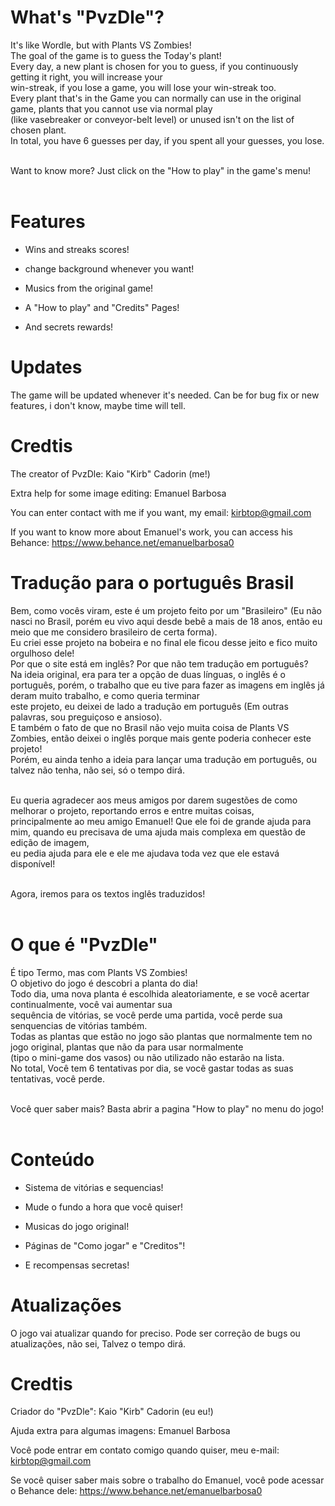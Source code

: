 # What's "PvzDle"?
It's like Wordle, but with Plants VS Zombies!<br>
The goal of the game is to guess the Today's plant!<br>
Every day, a new plant is chosen for you to guess, if you continuously getting it right, you will increase your<br>
win-streak, if you lose a game, you will lose your win-streak too.<br>
Every plant that's in the Game you can normally can use in the original game, plants that you cannot use via normal play <br>(like vasebreaker or conveyor-belt level)
or unused isn't on the list of chosen plant.<br>
In total, you have 6 guesses per day, if you spent all your guesses, you lose.<br><br>

Want to know more? Just click on the "How to play" in the game's menu!<br><br>

# Features

- Wins and streaks scores!

- change background whenever you want!

- Musics from the original game!

- A "How to play" and "Credits" Pages!

- And secrets rewards!

# Updates

The game will be updated whenever it's needed.
Can be for bug fix or new features, i don't know, maybe time will tell.

# Credtis

The creator of PvzDle: Kaio "Kirb" Cadorin (me!)

Extra help for some image editing: Emanuel Barbosa

You can enter contact with me if you want, my email: kirbtop@gmail.com

If you want to know more about Emanuel's work, you can access his Behance: https://www.behance.net/emanuelbarbosa0

# Tradução para o português Brasil

Bem, como vocês viram, este é um projeto feito por um "Brasileiro" (Eu não nasci no Brasil, porém eu vivo aqui desde bebê a mais de 18 anos, então eu meio que me considero brasileiro de certa forma).<br>
Eu criei esse projeto na bobeira e no final ele ficou desse jeito e fico muito orgulhoso dele!<br>
Por que o site está em inglês? Por que não tem tradução em português?<br>
Na ideia original, era para ter a opção de duas línguas, o inglês é o português, porém, o trabalho que eu tive para fazer as imagens em inglês já deram muito trabalho, e como queria terminar<br>
este projeto, eu deixei de lado a tradução em português (Em outras palavras, sou preguiçoso e ansioso).<br>
E também o fato de que no Brasil não vejo muita coisa de Plants VS Zombies, então deixei o inglês porque mais gente poderia conhecer este projeto!<br>
Porém, eu ainda tenho a ideia para lançar uma tradução em português, ou talvez não tenha, não sei, só o tempo dirá.<br><br>

Eu queria agradecer aos meus amigos por darem sugestões de como melhorar o projeto, reportando erros e entre muitas coisas,<br>
principalmente ao meu amigo Emanuel! Que ele foi de grande ajuda para mim, quando eu precisava de uma ajuda mais complexa em questão de edição de imagem,<br>
eu pedia ajuda para ele e ele me ajudava toda vez que ele estavá disponível!<br><br>

Agora, iremos para os textos inglês traduzidos!<br><br>

# O que é "PvzDle"
É tipo Termo, mas com Plants VS Zombies!<br>
O objetivo do jogo  é descobri a planta do dia!<br>
Todo dia, uma nova planta é escolhida aleatoriamente, e se você acertar continualmente, você vai aumentar sua<br>
sequência de vitórias, se você perde uma partida, você perde sua senquencias de vitórias também.<br>
Todas as plantas que estão no jogo são plantas que normalmente tem no jogo original, plantas que não da para usar normalmente <br>(tipo o mini-game dos vasos)
ou não utilizado não estarão na lista.<br>
No total, Você tem 6 tentativas por dia, se você gastar todas as suas tentativas, você perde.<br><br>

Você quer saber mais? Basta abrir a pagina "How to play" no menu do jogo!<br><br>

# Conteúdo

- Sistema de vitórias e sequencias!

- Mude o fundo a hora que você quiser!

- Musicas do jogo original!

- Páginas de "Como jogar" e "Creditos"!

- E recompensas secretas!

# Atualizações

O jogo vai atualizar quando for preciso.
Pode ser correção de bugs ou atualizações, não sei, Talvez o tempo dirá.

# Credtis

Criador do "PvzDle": Kaio "Kirb" Cadorin (eu eu!)

Ajuda extra para algumas imagens: Emanuel Barbosa

Você pode entrar em contato comigo quando quiser, meu e-mail: kirbtop@gmail.com

Se você quiser saber mais sobre o trabalho do Emanuel, você pode acessar o Behance dele: https://www.behance.net/emanuelbarbosa0
